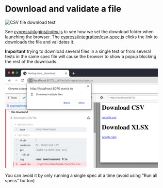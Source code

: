 # Download and validate a file

![CSV file download test](images/csv-download.gif)

See [cypress/plugins/index.js](cypress/plugins/index.js) to see how we set the download folder when launching the browser. The [cypress/integration/csv-spec.js](cypress/integration/csv-spec.js) clicks the link to downloads the file and validates it.

**Important** trying to download several files in a single test or from several tests in the same spec file will cause the browser to show a popup blocking the rest of the downloads.

![Download multiple files](images/download-block.png)

You can avoid it by only running a single spec at a time (avoid using "Run all specs" button)
